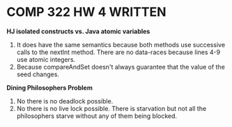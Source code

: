 # COMP 322 HW 4 WRITTEN

**HJ isolated constructs vs. Java atomic variables**

1. It does have the same semantics because both methods use successive calls to the nextInt method. There are no data-races because lines 4-9 use atomic integers.
2. Because compareAndSet doesn't always guarantee that the value of the seed changes.

**Dining Philosophers Problem**

1. No there is no deadlock possible.
2. No there is no live lock possible. There is starvation but not all the philosophers starve without any of them being blocked.